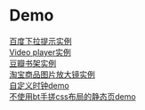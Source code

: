 # Demo

<a target="_blank" href="http://voidsky.cn/Demo/search/">百度下拉提示实例</a>
<br />
<a href="http://zero1five.gitee.io/lazyman/block/zero.html" target="_blank">Video player实例</a>
<br />
<a href="http://voidsky.cn/Demo/douban/" target="_blank">豆瓣书架实例</a>
<br />
<a href="http://voidsky.cn/Demo/Gs/" target="_blank" target="_blank">淘宝商品图片放大镜实例</a>
<br />
<a href="http://voidsky.cn/Demo/clock/clock.html" target="_blank" target="_blank">自定义时钟demo</a>
<br />
<a href="http://zero1five.gitee.io/lazyman/Design/" target="_blank" target="_blank">不使用bt手搓css布局的静态页demo</a>
